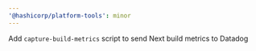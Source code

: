```yaml
---
'@hashicorp/platform-tools': minor
---
```


Add `capture-build-metrics` script to send Next build metrics to Datadog
